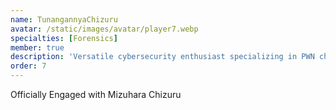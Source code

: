 ```yaml
---
name: TunangannyaChizuru
avatar: /static/images/avatar/player7.webp
specialties: [Forensics]
member: true
description: 'Versatile cybersecurity enthusiast specializing in PWN challenges and digital forensics.'
order: 7
---
```


Officially Engaged with Mizuhara Chizuru
